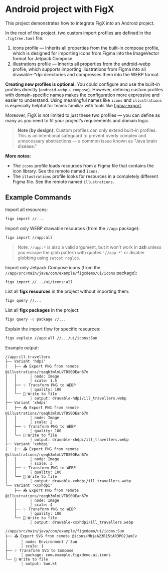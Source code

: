 # Android project with FigX

This project demonstrates how to integrate FigX into an Android project.

In the root of the project, two custom import profiles are defined in the `.figtree.toml` file:
1. icons profile — Inherits all properties from the built-in compose profile, which is designed for importing icons from Figma into the ImageVector format for Jetpack Compose.
2. illustrations profile — Inherits all properties from the android-webp profile, which supports importing illustrations from Figma into all drawable-*dpi directories and compresses them into the WEBP format.

**Creating new profiles is optional.** You could configure and use the built-in profiles directly (`android-webp` + `compose`). However, defining custom profiles with domain-specific names makes the configuration more expressive and easier to understand. Using meaningful names like `icons` and `illustrations` is especially helpful for teams familiar with tools like [figma-export](https://github.com/RedMadRobot/figma-export).

Moreover, FigX is not limited to just these two profiles — you can define as many as you need to fit your project’s requirements and domain logic.

> **Note (by design):** Custom profiles can only extend built-in profiles. This is an intentional safeguard to prevent overly complex and unnecessary abstractions — a common issue known as "Java brain disease."

**More notes:**
- The `icons` profile loads resources from a Figma file that contains the icon library. See the remote named `icons`.
- The `illustrations` profile looks for resources in a completely different Figma file. See the remote named `illustrations`.

## Example Commands

Import all resources:

```bash
figx import //...
```

Import only WEBP drawable resources (from the `//app` package):

```bash
figx import //app:all
```
> Note: `//app:*` is also a valid argument, but it won’t work in **zsh** unless you escape the glob pattern with quotes `"//app:*"` or disable globbing using `setopt noglob`.

Import only Jetpack Compose icons (from the `//app/src/main/java/com/example/figxdemo/ui/icons` package):

```bash
figx import //.../ui/icons:all
```

List all **figx resources** in the project without importing them:

```bash
figx query //...
```

List all **figx packages** in the project:

```bash
figx query -o package //...
```

Explain the import flow for specific resources:

```bash
figx explain //app:all //.../ui/icons:Sun
```

Example output:

```text
//app:ill_travellers
├── Variant 'hdpi'
│   ├── 📤 Export PNG from remote @illustrations/rqeqh3mlmLVTDS0OEan67m
│   │      ┆ node: Image
│   │      ┆ scale: 1.5
│   ├── ✨ Transform PNG to WEBP
│   │      ┆ quality: 100
│   ╰── 💾 Write to file
│          ┆ output: drawable-hdpi/ill_travellers.webp
├── Variant 'xhdpi'
│   ├── 📤 Export PNG from remote @illustrations/rqeqh3mlmLVTDS0OEan67m
│   │      ┆ node: Image
│   │      ┆ scale: 2
│   ├── ✨ Transform PNG to WEBP
│   │      ┆ quality: 100
│   ╰── 💾 Write to file
│          ┆ output: drawable-xhdpi/ill_travellers.webp
├── Variant 'xxhdpi'
│   ├── 📤 Export PNG from remote @illustrations/rqeqh3mlmLVTDS0OEan67m
│   │      ┆ node: Image
│   │      ┆ scale: 3
│   ├── ✨ Transform PNG to WEBP
│   │      ┆ quality: 100
│   ╰── 💾 Write to file
│          ┆ output: drawable-xxhdpi/ill_travellers.webp
╰── Variant 'xxxhdpi'
    ├── 📤 Export PNG from remote @illustrations/rqeqh3mlmLVTDS0OEan67m
    │      ┆ node: Image
    │      ┆ scale: 4
    ├── ✨ Transform PNG to WEBP
    │      ┆ quality: 100
    ╰── 💾 Write to file
           ┆ output: drawable-xxxhdpi/ill_travellers.webp

//app/src/main/java/com/example/figxdemo/ui/icons:Sun
├── 📤 Export SVG from remote @icons/MhjeA23R15tAR3PO2JamCv
│      ┆ node: Environment / Sun
│      ┆ scale: 1
├── ✨ Transform SVG to Compose
│      ┆ package: com.example.figxdemo.ui.icons
╰── 💾 Write to file
       ┆ output: Sun.kt
```